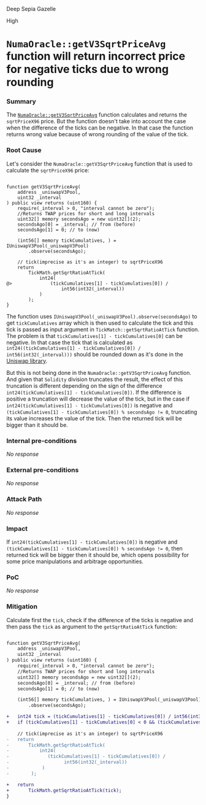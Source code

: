 Deep Sepia Gazelle

High

# `NumaOracle::getV3SqrtPriceAvg` function will return incorrect price for negative ticks due to wrong rounding

### Summary

The [`NumaOracle::getV3SqrtPriceAvg`](https://github.com/sherlock-audit/2024-12-numa-audit/blob/ae1d7781efb4cb2c3a40c642887ddadeecabb97d/Numa/contracts/NumaProtocol/NumaOracle.sol#L226-L247) function calculates and returns the `sqrtPriceX96` price. But the function doesn't take into account the case when the difference of the ticks can be negative. In that case the function returns wrong value because of wrong rounding of the value of the tick.

### Root Cause

Let's consider the `NumaOracle::getV3SqrtPriceAvg` function that is used to calculate the `sqrtPriceX96` price:

```solidity

function getV3SqrtPriceAvg(
    address _uniswapV3Pool,
    uint32 _interval
) public view returns (uint160) {
    require(_interval > 0, "interval cannot be zero");
    //Returns TWAP prices for short and long intervals
    uint32[] memory secondsAgo = new uint32[](2);
    secondsAgo[0] = _interval; // from (before)
    secondsAgo[1] = 0; // to (now)

    (int56[] memory tickCumulatives, ) = IUniswapV3Pool(_uniswapV3Pool)
        .observe(secondsAgo);

    // tick(imprecise as it's an integer) to sqrtPriceX96
    return
        TickMath.getSqrtRatioAtTick(
            int24(
@>              (tickCumulatives[1] - tickCumulatives[0]) /
                    int56(int32(_interval))
            )
        );
}

```

The function uses `IUniswapV3Pool(_uniswapV3Pool).observe(secondsAgo)` to get `tickCumulatives` array which is then used to calculate the tick and this tick is passed as input argument in `TickMatch::getSqrtRatioAtTick` function. The problem is that `tickCumulatives[1] - tickCumulatives[0]` can be negative. In that case the tick that is calculated as `int24((tickCumulatives[1] - tickCumulatives[0]) / int56(int32(_interval)))` should be rounded down as it's done in the [Uniswap library](https://github.com/Uniswap/v3-periphery/blob/main/contracts/libraries/OracleLibrary.sol#L36).

But this is not being done in the `NumaOracle::getV3SqrtPriceAvg` function. And given that `Solidity` division truncates the result, the effect of this truncation is different depending on the sign of the difference `int24(tickCumulatives[1] - tickCumulatives[0])`. If the difference is positive a truncation will decrease the value of the tick, but in the case if `int24(tickCumulatives[1] - tickCumulatives[0])` is negative and `(tickCumulatives[1] - tickCumulatives[0]) % secondsAgo != 0`, truncating its value increases the value of the tick. Then the returned tick will be bigger than it should be.


### Internal pre-conditions

_No response_

### External pre-conditions

_No response_

### Attack Path

_No response_

### Impact

If `int24(tickCumulatives[1] - tickCumulatives[0])` is negative and `(tickCumulatives[1] - tickCumulatives[0]) % secondsAgo != 0`, then returned tick will be bigger then it should be, which opens possibility for some price manipulations and arbitrage opportunities.

### PoC

_No response_

### Mitigation

Calculate first the `tick`, check if the difference of the ticks is negative and then pass the `tick` as argument to the `getSqrtRatioAtTick` function:

```diff

function getV3SqrtPriceAvg(
    address _uniswapV3Pool,
    uint32 _interval
) public view returns (uint160) {
    require(_interval > 0, "interval cannot be zero");
    //Returns TWAP prices for short and long intervals
    uint32[] memory secondsAgo = new uint32[](2);
    secondsAgo[0] = _interval; // from (before)
    secondsAgo[1] = 0; // to (now)

    (int56[] memory tickCumulatives, ) = IUniswapV3Pool(_uniswapV3Pool)
        .observe(secondsAgo);

+   int24 tick = (tickCumulatives[1] - tickCumulatives[0]) / int56(int32(_interval));
+   if (tickCumulatives[1] - tickCumulatives[0] < 0 && (tickCumulatives[1] - tickCumulatives[0]) % secondsAgo != 0) tick--;
    
    // tick(imprecise as it's an integer) to sqrtPriceX96
-   return
-       TickMath.getSqrtRatioAtTick(
-           int24(
-              (tickCumulatives[1] - tickCumulatives[0]) /
-                    int56(int32(_interval))
-            )
-        );

+   return
+       TickMath.getSqrtRatioAtTick(tick);
}

```